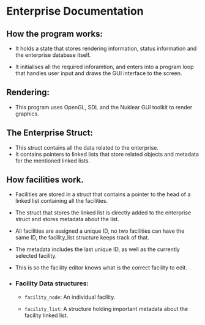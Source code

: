 # Enterprise Documentation

## How the program works:
- It holds a state that stores rendering information, status information and the
enterprise database itself.

- It initialises all the required inforamtion, and enters into a program loop
that handles user input and draws the GUI interface to the screen.

## Rendering:
- This program uses OpenGL, SDL and the Nuklear GUI toolkit to render graphics.

## The Enterprise Struct:
- This struct contains all the data related to the enterprise.
- It contains pointers to linked lists that store related objects and metadata 
for the mentioned linked lists.

## How facilities work.
- Facilities are stored in a struct that contains a pointer to the head of a
linked list containing all the facilities.

- The struct that stores the linked list is directly added to the enterprise struct and stores metadata about the list.

- All facilities are assigned a unique ID, no two facilities can have the
same ID, the facility_list structure keeps track of that.

- The metadata includes the last unique ID, as well as the currently selected
facility.

- This is so the facility editor knows what is the correct facility to edit.

- ### Facility Data structures:
    - `facility_node`: An individual facility.

    - `facility_list`: A structure holding important metadata about the facility linked list.
